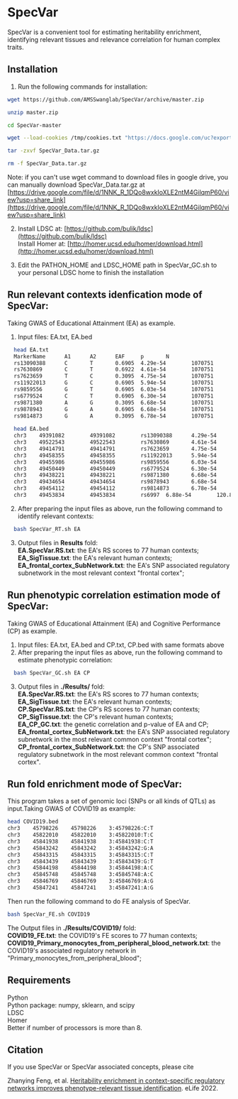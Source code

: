 # SpecVar
SpecVar is a convenient tool for estimating heritability enrichment, identifying relevant tissues and relevance correlation for human complex traits.

## Installation

1. Run the following commands for installation:<br>
```bash
wget https://github.com/AMSSwanglab/SpecVar/archive/master.zip

unzip master.zip

cd SpecVar-master

wget --load-cookies /tmp/cookies.txt "https://docs.google.com/uc?export=download&confirm=$(wget --quiet --save-cookies /tmp/cookies.txt --keep-session-cookies --no-check-certificate 'https://docs.google.com/uc?export=download&id=1NNK_R_1DQo8wxkIoXLE2ntM4GilqmP60' -O- | sed -rn 's/.*confirm=([0-9A-Za-z_]+).*/\1\n/p')&id=1NNK_R_1DQo8wxkIoXLE2ntM4GilqmP60" -O SpecVar_Data.tar.gz && rm -rf /tmp/cookies.txt

tar -zxvf SpecVar_Data.tar.gz

rm -f SpecVar_Data.tar.gz
```
Note: if you can't use wget command to download files in google drive, you can manually download SpecVar_Data.tar.gz at [https://drive.google.com/file/d/1NNK_R_1DQo8wxkIoXLE2ntM4GilqmP60/view?usp=share_link](https://drive.google.com/file/d/1NNK_R_1DQo8wxkIoXLE2ntM4GilqmP60/view?usp=share_link)<br>

2.  Install LDSC at: [https://github.com/bulik/ldsc](https://github.com/bulik/ldsc)<br>
Install Homer at: [http://homer.ucsd.edu/homer/download.html](http://homer.ucsd.edu/homer/download.html)<br>

3.  Edit the PATHON_HOME and LDSC_HOME path in SpecVar_GC.sh to your personal LDSC home to finish the installation

## Run relevant contexts idenfication mode of SpecVar: <br>
Taking GWAS of Educational Attainment (EA) as example.<br>
1. Input files: EA.txt, EA.bed<br>
```bash
  head EA.txt
  MarkerName      A1      A2      EAF     p       N
  rs13090388      C       T       0.6905  4.29e-54        1070751
  rs7630869       C       T       0.6922  4.61e-54        1070751
  rs7623659       T       C       0.3095  4.75e-54        1070751
  rs11922013      G       C       0.6905  5.94e-54        1070751
  rs9859556       G       T       0.6905  6.03e-54        1070751
  rs6779524       C       T       0.6905  6.30e-54        1070751
  rs9871380       A       G       0.3095  6.68e-54        1070751
  rs9878943       G       A       0.6905  6.68e-54        1070751
  rs9814873       G       A       0.3095  6.78e-54        1070751
  
  head EA.bed
  chr3    49391082        49391082        rs13090388      4.29e-54        ###
  chr3    49522543        49522543        rs7630869       4.61e-54        ###
  chr3    49414791        49414791        rs7623659       4.75e-54        ###
  chr3    49458355        49458355        rs11922013      5.94e-54        ###
  chr3    49455986        49455986        rs9859556       6.03e-54        ###
  chr3    49450449        49450449        rs6779524       6.30e-54        120.853
  chr3    49438221        49438221        rs9871380       6.68e-54        ###
  chr3    49434654        49434654        rs9878943       6.68e-54        ###
  chr3    49454112        49454112        rs9814873       6.78e-54        120.853
  chr3    49453834        49453834        rs6997  6.88e-54        120.853
```
2. After preparing the input files as above, run the following command to identify relevant contexts:
```bash
  bash SpecVar_RT.sh EA
```
3. Output files in **Results** fold:<br>
**EA.SpecVar.RS.txt**: the EA's RS scores to 77 human contexts; <br> 
**EA_SigTissue.txt**: the EA's relevant human contexts; <br> 
**EA_frontal_cortex_SubNetwork.txt**: the EA's SNP associated regulatory subnetwork in the most relevant context "frontal cortex"; <br>

## Run phenotypic correlation estimation mode of SpecVar: <br>
Taking GWAS of Educational Attainment (EA) and Cognitive Performance (CP) as example.<br>
1. Input files: EA.txt, EA.bed and CP.txt, CP.bed with same formats above <br>
2. After preparing the input files as above, run the following command to estimate phenotypic correlation:
```bash
  bash SpecVar_GC.sh EA CP
```
3. Output files in **./Results/** fold:<br>
**EA.SpecVar.RS.txt**: the EA's RS scores to 77 human contexts; <br> 
**EA_SigTissue.txt**: the EA's relevant human contexts; <br> 
**CP.SpecVar.RS.txt**: the CP's RS scores to 77 human contexts; <br> 
**CP_SigTissue.txt**: the CP's relevant human contexts; <br> 
**EA_CP_GC.txt**: the genetic correlation and p-value of EA and CP; <br>
**EA_frontal_cortex_SubNetwork.txt**: the EA's SNP associated regulatory subnetwork in the most relevant common context "frontal cortex"; <br>
**CP_frontal_cortex_SubNetwork.txt**: the CP's SNP associated regulatory subnetwork in the most relevant common context "frontal cortex". <br>

## Run fold enrichment mode of SpecVar: <br>
This program takes a set of genomic loci (SNPs or all kinds of QTLs) as input.Taking GWAS of COVID19 as example:
```bash
head COVID19.bed
chr3	45798226	45798226	3:45798226:C:T
chr3	45822010	45822010	3:45822010:T:C
chr3	45841938	45841938	3:45841938:C:T
chr3	45843242	45843242	3:45843242:G:A
chr3	45843315	45843315	3:45843315:C:T
chr3	45843439	45843439	3:45843439:G:T
chr3	45844198	45844198	3:45844198:A:C
chr3	45845748	45845748	3:45845748:A:C
chr3	45846769	45846769	3:45846769:A:G
chr3	45847241	45847241	3:45847241:A:G
```
Then run the following command to do FE analysis of SpecVar.
```bash
bash SpecVar_FE.sh COVID19
```
The Output files in **./Results/COVID19/** fold:<br>
**COVID19_FE.txt**: the COVID19's FE scores to 77 human contexts; <br> 
**COVID19_Primary_monocytes_from_peripheral_blood_network.txt**: the COVID19's associated regulatory network in "Primary_monocytes_from_peripheral_blood"; <br> 

## Requirements

  Python <br>
  Python package: numpy, sklearn, and scipy <br>
  LDSC <br>
  Homer <br>
  Better if number of processors is more than 8. <br>
  
## Citation
If you use SpecVar or SpecVar associated concepts, please cite

Zhanying Feng, et al. [Heritability enrichment in context-specific regulatory networks improves phenotype-relevant tissue identification](https://elifesciences.org/articles/82535). eLife 2022.
